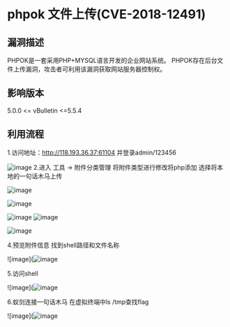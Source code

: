 # phpok 文件上传(CVE-2018-12491)
## 漏洞描述
PHPOK是一套采用PHP+MYSQL语言开发的企业网站系统。 PHPOK存在后台文件上传漏洞，攻击者可利用该漏洞获取网站服务器控制权。

## 影响版本
5.0.0 <= vBulletin <=5.5.4
## 利用流程
1.访问地址：http://118.193.36.37:61104     并登录admin/123456

![image](https://github.com/LiuYuH-hash/WriteUp/blob/main/phpok%20%E6%96%87%E4%BB%B6%E4%B8%8A%E4%BC%A0(CVE-2018-12491)/1.jpg)
2.进入 工具 -> 附件分类管理 将附件类型进行修改将php添加 选择将本地的一句话木马上传

![image](https://github.com/LiuYuH-hash/WriteUp/blob/main/phpok%20%E6%96%87%E4%BB%B6%E4%B8%8A%E4%BC%A0(CVE-2018-12491)/2.jpg)

![image](https://github.com/LiuYuH-hash/WriteUp/blob/main/phpok%20%E6%96%87%E4%BB%B6%E4%B8%8A%E4%BC%A0(CVE-2018-12491)/3.jpg)

![image](https://github.com/LiuYuH-hash/WriteUp/blob/main/phpok%20%E6%96%87%E4%BB%B6%E4%B8%8A%E4%BC%A0(CVE-2018-12491)/4.jpg)
![image](https://github.com/LiuYuH-hash/WriteUp/blob/main/phpok%20%E6%96%87%E4%BB%B6%E4%B8%8A%E4%BC%A0(CVE-2018-12491)/5.jpg)

![image](https://github.com/LiuYuH-hash/WriteUp/blob/main/phpok%20%E6%96%87%E4%BB%B6%E4%B8%8A%E4%BC%A0(CVE-2018-12491)/6.jpg)


4.预览附件信息 找到shell路径和文件名称

![image](![image](https://github.com/LiuYuH-hash/WriteUp/blob/main/phpok%20%E6%96%87%E4%BB%B6%E4%B8%8A%E4%BC%A0(CVE-2018-12491)/7.jpg)

5.访问shell

![image](![image](https://github.com/LiuYuH-hash/WriteUp/blob/main/phpok%20%E6%96%87%E4%BB%B6%E4%B8%8A%E4%BC%A0(CVE-2018-12491)/8.jpg)

6.蚁剑连接一句话木马 在虚拟终端中ls /tmp查找flag

![image](![image](https://github.com/LiuYuH-hash/WriteUp/blob/main/phpok%20%E6%96%87%E4%BB%B6%E4%B8%8A%E4%BC%A0(CVE-2018-12491)/9.jpg)

